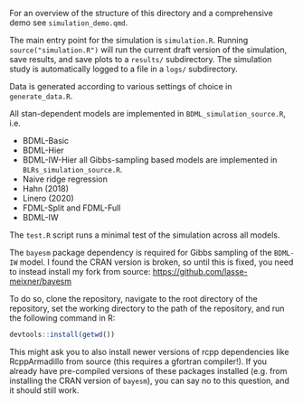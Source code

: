 For an overview of the structure of this directory and a comprehensive demo see `simulation_demo.qmd`.

The main entry point for the simulation is `simulation.R`. Running `source("simulation.R")` will run the current draft version of the simulation, save results, and save plots to a `results/` subdirectory. The simulation study is automatically logged to a file in a `logs/` subdirectory.

Data is generated according to various settings of choice in `generate_data.R`. 

All stan-dependent models are implemented in `BDML_simulation_source.R`, i.e.
- BDML-Basic
- BDML-Hier
- BDML-IW-Hier
all Gibbs-sampling based models are implemented in `BLRs_simulation_source.R`.
- Naive ridge regression
- Hahn (2018)
- Linero (2020)
- FDML-Split and FDML-Full
- BDML-IW

The `test.R` script runs a minimal test of the simulation across all models.

The `bayesm` package dependency is required for Gibbs sampling of the `BDML-IW` model. I found the CRAN version is broken, so until this is fixed, you need to instead install my fork from source: https://github.com/lasse-meixner/bayesm

To do so, clone the repository, navigate to the root directory of the repository, set the working directory to the path of the repository, and run the following command in R:

```R
devtools::install(getwd())
```

This might ask you to also install newer versions of rcpp dependencies like RcppArmadillo from source (this requires a gfortran compiler!). If you already have pre-compiled versions of these packages installed (e.g. from installing the CRAN version of `bayesm`), you can say no to this question, and it should still work.